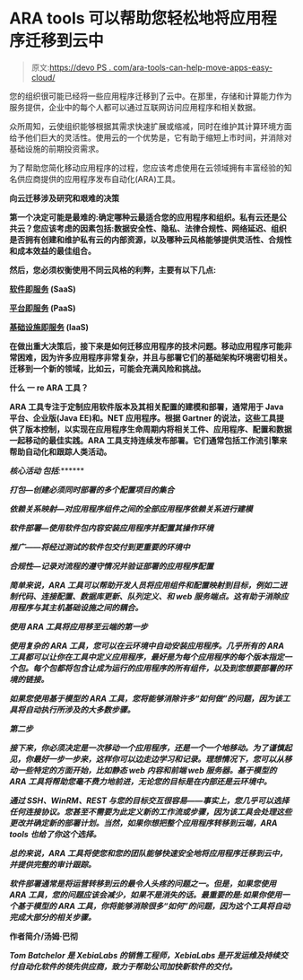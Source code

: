 # ARA tools 可以帮助您轻松地将应用程序迁移到云中

> 原文:[https://devo PS . com/ara-tools-can-help-move-apps-easy-cloud/](https://devops.com/ara-tools-can-help-move-apps-easily-cloud/)

您的组织很可能已经将一些应用程序迁移到了云中。在那里，存储和计算能力作为服务提供，企业中的每个人都可以通过互联网访问应用程序和相关数据。

众所周知，云使组织能够根据其需求快速扩展或缩减，同时在维护其计算环境方面给予他们巨大的灵活性。使用云的一个优势是，它有助于缩短上市时间，并消除对基础设施的前期投资需求。

为了帮助您简化移动应用程序的过程，您应该考虑使用在云领域拥有丰富经验的知名供应商提供的应用程序发布自动化(ARA)工具。

**向云迁移涉及研究和艰难的决策**

**第一个决定可能是最难的:确定哪种云最适合您的应用程序和组织。私有云还是公共云？您应该考虑的因素包括:数据安全性、隐私、法律合规性、网络延迟、组织是否拥有创建和维护私有云的内部资源，以及哪种云风格能够提供灵活性、合规性和成本效益的最佳组合。**

**然后，您必须权衡使用不同云风格的利弊，主要有以下几点:**

**[软件即服务](https://en.wikipedia.org/wiki/Software_as_a_service) (SaaS)**

**[平台即服务](https://en.wikipedia.org/wiki/Platform_as_a_service) (PaaS)**

**[基础设施即服务](https://en.wikipedia.org/wiki/Infrastructure_as_a_service#Service_Models) (IaaS)**

**在做出重大决策后，接下来是如何迁移应用程序的技术问题。移动应用程序可能非常困难，因为许多应用程序非常复杂，并且与部署它们的基础架构环境密切相关。迁移到一个新的领域，比如云，可能会充满风险和挑战。**

****什么** **一** **re ARA 工具？****

****ARA 工具专注于定制应用软件版本及其相关配置的建模和部署，通常用于 Java 平台、企业版(Java EE)和。NET 应用程序。根据 Gartner 的说法，这些工具提供了版本控制，以实现在应用程序生命周期内将相关工件、应用程序、配置和数据一起移动的最佳实践。ARA 工具支持连续发布部署。它们通常包括工作流引擎来帮助自动化和跟踪人类活动。****

*******核心活动*** ***包括******:*******

*****打包—创建必须同时部署的多个配置项目的集合*****

*****依赖关系映射—对应用程序组件之间的全部应用程序依赖关系进行建模*****

*****软件部署—使用软件包内容安装应用程序并配置其操作环境*****

*****推广——将经过测试的软件包交付到更重要的环境中*****

*****合规性—记录对流程的遵守情况并验证部署的应用程序配置*****

*****简单来说，ARA 工具可以帮助开发人员将应用组件和配置映射到目标，例如二进制代码、连接配置、数据库更新、队列定义、和 web 服务端点。这有助于消除应用程序与其主机基础设施之间的耦合。*****

*******使用 ARA 工具将应用移至云端的第一步*******

*******使用复杂的 ARA 工具，您可以在云环境中自动安装应用程序。几乎所有的 ARA 工具都可以让你在工具中定义应用程序，最好是为每个应用程序的每个版本指定一个包。每个包都将包含让成为运行的应用程序的所有组件，以及到您想要部署的环境的链接。*******

*******如果您使用基于模型的 ARA 工具，您将能够消除许多“如何做”的问题，因为该工具将自动执行所涉及的大多数步骤。*******

*********第二步*********

*******接下来，你必须决定是一次移动一个应用程序，还是一个一个地移动。为了谨慎起见，你最好一步一步来，这样你可以边走边学习和记录。理想情况下，您可以从移动一些特定的方面开始，比如静态 web 内容和前端 web 服务器。基于模型的 ARA 工具将帮助您毫不费力地前进，无论您的目标是在内部还是云环境中。*******

*******通过 SSH、WinRM、REST 与您的目标交互很容易——事实上，您几乎可以选择任何连接协议。您甚至不需要为此定义新的工作流或步骤，因为该工具会处理这些更改并确定新的部署计划。当然，如果你想把整个应用程序转移到云端，ARA tools 也给了你这个选择。*******

*******总的来说，ARA 工具将使您和您的团队能够快速安全地将应用程序迁移到云中，并提供完整的审计跟踪。*******

*******软件部署通常是将运营转移到云的最令人头疼的问题之一。但是，如果您使用 ARA 工具，您的问题应该会减少，如果不是消失的话。最重要的是:如果你使用一个基于模型的 ARA 工具，你将能够消除很多“如何”的问题，因为这个工具将自动完成大部分的相关步骤。*******

**********作者简介/汤姆·巴彻**********

*******Tom Batchelor 是 XebiaLabs 的销售工程师，XebiaLabs 是开发运维及持续交付自动化软件的领先供应商，致力于帮助公司加快新软件的交付。*******
